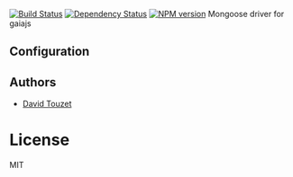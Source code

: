 [![Build Status](https://travis-ci.org/gaiajs/gaiajs-driver-mongoose.svg?branch=master)](https://travis-ci.org/gaiajs/gaiajs-driver-mongoose)
[![Dependency Status](https://gemnasium.com/gaiajs/gaiajs-driver-mongoose.svg)](https://gemnasium.com/gaiajs/gaiajs-driver-mongoose)
[![NPM version](https://badge.fury.io/js/gaiajs-driver-mongoose.svg)](http://badge.fury.io/js/gaiajs-driver-mongoose)
Mongoose driver for gaiajs

## Configuration

## Authors

  - [David Touzet](https://github.com/eyolas)

# License

  MIT